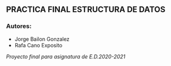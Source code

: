 ## PRACTICA FINAL ESTRUCTURA DE DATOS

### Autores: 
* Jorge Bailon Gonzalez
* Rafa Cano Exposito

_Proyecto final para asignatura de E.D.2020-2021_

